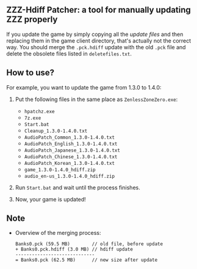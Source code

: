 ## ZZZ-Hdiff Patcher: a tool for manually updating ZZZ properly

If you update the game by simply copying all the *update files* and then replacing them in the game client directory, that's actually not the correct way. You should merge the `.pck.hdiff` update with the old `.pck` file and delete the obsolete files listed in `deletefiles.txt`.

## How to use?

For example, you want to update the game from 1.3.0 to 1.4.0:

1. Put the following files in the same place as `ZenlessZoneZero.exe`:
   - `hpatchz.exe`
   - `7z.exe`
   - `Start.bat`
   - `Cleanup_1.3.0-1.4.0.txt`
   - `AudioPatch_Common_1.3.0-1.4.0.txt`
   - `AudioPatch_English_1.3.0-1.4.0.txt`
   - `AudioPatch_Japanese_1.3.0-1.4.0.txt`
   - `AudioPatch_Chinese_1.3.0-1.4.0.txt`
   - `AudioPatch_Korean_1.3.0-1.4.0.txt`
   - `game_1.3.0-1.4.0_hdiff.zip`
   - `audio_en-us_1.3.0-1.4.0_hdiff.zip`

2. Run `Start.bat` and wait until the process finishes.
3. Now, your game is updated!

## Note
  - Overview of the merging process:
    ```
    Banks0.pck (59.5 MB)        // old file, before update
    + Banks0.pck.hdiff (3.0 MB) // hdiff update
    -----------------------------
    = Banks0.pck (62.5 MB)      // new size after update
    ```

